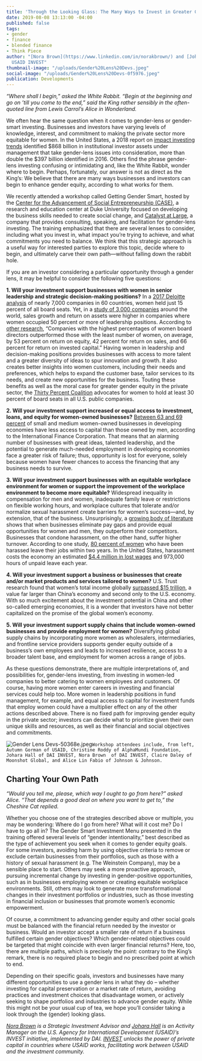 ```yaml
---
title: 'Through the Looking Glass: The Many Ways to Invest in Greater Gender Equity'
date: 2019-08-08 13:13:00 -04:00
published: false
tags:
- gender
- finance
- blended finance
- Think Piece
author: "[Nora Brown](https://www.linkedin.com/in/norakbrown/) and [Johara Hall](https://www.linkedin.com/in/johara-hall-bb9a7b34/),
  USAID INVEST"
thumbnail-image: "/uploads/Gender%20Lens%20Devs.jpeg"
social-image: "/uploads/Gender%20Lens%20Devs-0f5976.jpeg"
publication: Developments
---
```


*“Where shall I begin,” asked the White Rabbit. “Begin at the beginning and go on ’till you come to the end,” said the King rather sensibly in the often-quoted line from Lewis Carrol’s Alice in Wonderland.*

We often hear the same question when it comes to gender-lens or gender-smart investing. Businesses and investors have varying levels of knowledge, interest, and commitment to making the private sector more equitable for women. In the United States, a 2018 report on [impact investing trends](https://www.ussif.org/trends) identified $868 billion in institutional investor assets under management that take gender-lens issues into consideration, more than double the $397 billion identified in 2016. Others find the phrase gender-lens investing confusing or intimidating and, like the White Rabbit, wonder where to begin. Perhaps, fortunately, our answer is not as direct as the King’s: We believe that there are many ways businesses and investors can begin to enhance gender equity, according to what works for them.






We recently attended a workshop called Getting Gender Smart, hosted by the [Center for the Advancement of Social Entrepreneurship (CASE)](https://centers.fuqua.duke.edu/case/), a research and education center at Duke University focused on developing the business skills needed to create social change, and [Catalyst at Large](http://www.catalystatlarge.com/), a company that provides consulting, speaking, and facilitation for gender-lens investing. The training emphasized that there are several lenses to consider, including what you invest in, what impact you’re trying to achieve, and what commitments you need to balance. We think that this strategic approach is a useful way for interested parties to explore this topic, decide where to begin, and ultimately carve their own path—without falling down the rabbit hole.

If you are an investor considering a particular opportunity through a gender lens, it may be helpful to consider the following five questions:

**1. Will your investment support businesses with women in senior leadership and strategic decision-making positions?** In a [2017 Deloitte analysis](https://www2.deloitte.com/global/en/pages/risk/articles/women-in-the-boardroom5th-edition.html) of nearly 7,000 companies in 60 countries, women held just 15 percent of all board seats. Yet, in a [study of 3,000 companies](https://www.prnewswire.com/news-releases/credit-suisse-research-institute-releases-the-cs-gender-3000-the-reward-for-change-report-analyzing-the-impact-of-female-representation-in-boardrooms-and-senior-management-300332558.html) around the world, sales growth and return on assets were higher in companies where women occupied 50 percent or more of leadership positions. According to [other research](https://money.usnews.com/investing/investing-101/articles/2018-03-22/invest-in-gender-equality-for-strong-portfolios), “Companies with the highest percentages of women board directors outperformed those with the least number of women, on average, by 53 percent on return on equity, 42 percent for return on sales, and 66 percent for return on invested capital.” Having women in leadership and decision-making positions provides businesses with access to more talent and a greater diversity of ideas to spur innovation and growth. It also creates better insights into women customers, including their needs and preferences, which helps to expand the customer base, tailor services to its needs, and create new opportunities for the business. Touting these benefits as well as the moral case for greater gender equity in the private sector, the [Thirty Percent Coalition](https://www.30percentcoalition.org/) advocates for women to hold at least 30 percent of board seats in all U.S. public companies.

**2. Will your investment support increased or equal access to investment, loans, and equity for women-owned businesses?** [Between 63 and 69 percent](https://money.usnews.com/investing/investing-101/articles/2018-03-22/invest-in-gender-equality-for-strong-portfolios) of small and medium women-owned businesses in developing economies have less access to capital than those owned by men, according to the International Finance Corporation. That means that an alarming number of businesses with great ideas, talented leadership, and the potential to generate much-needed employment in developing economies face a greater risk of failure; thus, opportunity is lost for everyone, solely because women have fewer chances to access the financing that any business needs to survive.

**3. Will your investment support businesses with an equitable workplace environment for women or support the improvement of the workplace environment to become more equitable?** Widespread inequality in compensation for men and women, inadequate family leave or restrictions on flexible working hours, and workplace cultures that tolerate and/or normalize sexual harassment create barriers for women’s success—and, by extension, that of the business. Unsurprisingly, a [growing body of literature](https://paxworld.com/the-investment-case-for-gender-equality/) shows that when businesses eliminate pay gaps and provide equal opportunities for women and men, they outperform their competitors. Businesses that condone harassment, on the other hand, suffer higher turnover. According to one study, [80 percent of women](https://journals.sagepub.com/doi/full/10.1177/0891243217704631) who have been harassed leave their jobs within two years. In the United States, harassment costs the economy an estimated [$4.4 million in lost wages](https://paxworld.com/the-investment-case-for-gender-equality/) and 973,000 hours of unpaid leave each year.

**4. Will your investment support a business or businesses that create and/or market products and services tailored to women?** U.S. Trust research found that women’s total income globally [surpassed $15 trillion](https://www.businessinsider.com/women-could-be-the-next-global-growth-engine-2015-10), a value far larger than China’s economy and second only to the U.S. economy. With so much excitement about the investment potential in China and other so-called emerging economies, it is a wonder that investors have not better capitalized on the promise of the global women’s economy. 

**5. Will your investment support supply chains that include women-owned businesses and provide employment for women?** Diversifying global supply chains by incorporating more women as wholesalers, intermediaries, and frontline service providers supports gender equity outside of a business’s own employees and leads to increased resilience, access to a broader talent base, and employment for women across a range of jobs.

As these questions demonstrate, there are multiple interpretations of, and possibilities for, gender-lens investing, from investing in women-led companies to better catering to women employees and customers. Of course, having more women enter careers in investing and financial services could help too. More women in leadership positions in fund management, for example, and equal access to capital for investment funds that employ women could have a multiplier effect on any of the other actions described above. There is no fixed path for improving gender equity in the private sector; investors can decide what to prioritize given their own unique skills and resources, as well as their financial and social objectives and commitments.

![Gender Lens Devs-50368e.jpeg](/uploads/Gender%20Lens%20Devs-50368e.jpeg)`Workshop attendees include, from left, Autumn Gorman of USAID, Christine Roddy of AlphaMundi Foundation, Johara Hall of DAI INVEST, Nora Brown 
of DAI INVEST, Claire Daley of Moonshot Global, and Alice Lin Fabio of Johnson & Johnson.`

## Charting Your Own Path

*“Would you tell me, please, which way I ought to go from here?” asked Alice. “That depends a good deal on where you want to get to,” the Cheshire Cat replied.*

Whether you choose one of the strategies described above or multiple, you may be wondering: Where do I go from here? What will it cost me? Do I have to go all in? The Gender Smart Investment Menu presented in the training offered several levels of “gender intentionality,” best described as the type of achievement you seek when it comes to gender equity goals. For some investors, avoiding harm by using objective criteria to remove or exclude certain businesses from their portfolios, such as those with a history of sexual harassment (e.g. The Weinstein Company), may be a sensible place to start. Others may seek a more proactive approach, pursuing incremental change by investing in gender-positive opportunities, such as in businesses employing women or creating equitable workplace environments. Still, others may look to generate more transformational changes in their investment portfolios or industries, such as those investing in financial inclusion or businesses that promote women’s economic empowerment.

Of course, a commitment to advancing gender equity and other social goals must be balanced with the financial return needed by the investor or business. Would an investor accept a smaller rate of return if a business fulfilled certain gender objectives? Which gender-related objectives could be targeted that might coincide with even larger financial returns? Here, too, there are multiple paths, which is precisely the point: contrary to the King’s remark, there is no required place to begin and no prescribed point at which to end.

Depending on their specific goals, investors and businesses have many different opportunities to use a gender lens in what they do – whether investing for capital preservation or a market rate of return, avoiding practices and investment choices that disadvantage women, or actively seeking to shape portfolios and industries to advance gender equity. While this might not be your usual cup of tea, we hope you’ll consider taking a look through the (gender) looking glass.

*[Nora Brown](https://www.linkedin.com/in/norakbrown/) is a Strategic Investment Advisor and [Johara Hall](https://www.linkedin.com/in/johara-hall-bb9a7b34/) is an Activity Manager on the U.S. Agency for International Development (USAID)’s INVEST initiative, implemented by DAI. [INVEST](www.usaid.gov/INVEST) unlocks the power of private capital in countries where USAID works, facilitating work between USAID and the investment community.*